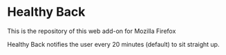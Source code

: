 # Healthy Back

This is the repository of this web add-on for Mozilla Firefox

Healthy Back notifies the user every 20 minutes (default) to sit straight up.
